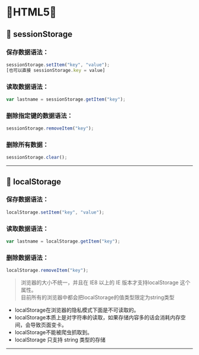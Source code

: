 # 🍓HTML5🍓

## 🔵 sessionStorage

### 保存数据语法：
```js
sessionStorage.setItem("key", "value");
[也可以直接 sessionStorage.key = value]
```

### 读取数据语法：
```js
var lastname = sessionStorage.getItem("key");
```

### 删除指定键的数据语法：
```js
sessionStorage.removeItem("key");
```

### 删除所有数据：
```js
sessionStorage.clear();
```
---

## 🔵 localStorage

### 保存数据语法：
```js
localStorage.setItem("key", "value");
```
### 读取数据语法：
```js
var lastname = localStorage.getItem("key");
```
### 删除数据语法：
```js
localStorage.removeItem("key");
```

>浏览器的大小不统一，并且在 IE8 以上的 IE 版本才支持localStorage 这个属性。  
目前所有的浏览器中都会把localStorage的值类型限定为string类型  
- localStorage在浏览器的隐私模式下面是不可读取的。  
- localStorage本质上是对字符串的读取，如果存储内容多的话会消耗内存空间，会导致页面变卡。  
- localStorage不能被爬虫抓取到。  
- localStorage 只支持 string 类型的存储  

---
